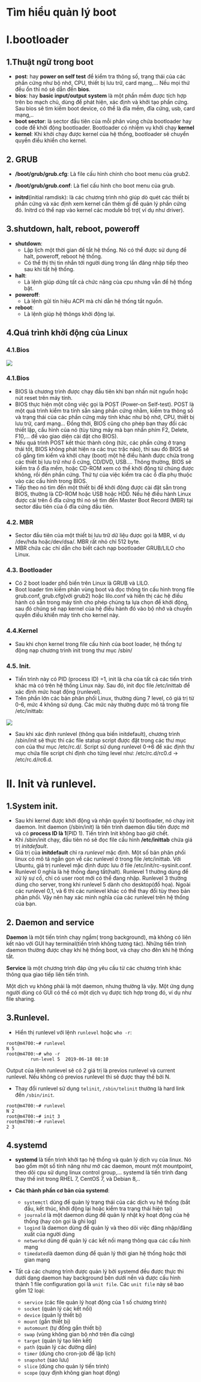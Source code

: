 # Tìm hiểu quản lý boot

# I.bootloader
## 1.Thuật ngữ trong boot
- **post**: hay **power on self test** để kiểm tra thông số, trạng thái của các phần cứng như bộ nhớ, CPU, thiết bị lưu trữ, card mạng,... Nếu mọi thứ đều ổn thì nó sẽ dẫn đến **bios**.
- **bios**: hay **basic input/output system** là một phần mềm được tích hợp trên bo mạch chủ, dùng để phát hiện, xác định và khởi tạo phần cứng. Sau bios sẽ tìm kiếm boot device, có thể là đĩa mềm, đĩa cứng, usb, card mạng,..
- **boot sector**: là sector đầu tiên của mỗi phân vùng chứa bootloader hay code để khởi động bootloader. Bootloader có nhiệm vụ khởi chạy **kernel**
- **kernel**: Khi khởi chạy được kernel của hệ thống, bootloader sẽ chuyển quyền điều khiển cho kernel.

## 2. GRUB
- **/boot/grub/grub.cfg**: Là file cấu hình chính cho boot menu của grub2.
- **/boot/grub/grub.conf**: Là fiel cấu hình cho boot menu của grub.

- **initrd**(initial ramdisk): là các chương trình nhỏ giúp dò quét các thiết bị phần cứng và xác định xem kernel cần thêm gì để quản lý phần cứng đó. Initrd có thể nạp vào kernel các module bổ trợ( ví dụ như driver).

## 3.shutdown, halt, reboot, poweroff
- **shutdown**:
    - Lập lịch một thời gian để tắt hệ thống. Nó có thể được sử dụng để halt, poweroff, reboot hệ thống.
    - Có thể thị thị tin nhắn tới người dùng trong lần đăng nhập tiếp theo sau khi tắt hệ thống.
- **halt**:
    - Là lệnh giúp dừng tất cả chức năng của cpu nhưng vẫn để hệ thống bật.
- **poweroff**:
    - Là lệnh gửi tín hiệu ACPI mà chỉ dẫn hệ thống tắt nguồn.
- **reboot**:
    - Là lệnh giúp hệ thôngs khởi động lại.

## 4.Quá trình khởi động của Linux
### 4.1.Bios

![](https://i.imgur.com/4Bu61ZW.png)

### 4.1.Bios
- BIOS là chương trình được chạy đầu tiên khi bạn nhấn nút nguồn hoặc nút reset trên máy tính.
- BIOS thực hiện một công việc gọi là POST (Power-on Self-test). POST là một quá trình kiểm tra tính sẵn sàng phần cứng nhằm, kiểm tra thông số và trạng thái của các phần cứng máy tính khác như bộ nhớ, CPU, thiết bị lưu trữ, card mạng… Đồng thời, BIOS cũng cho phép bạn thay đổi các thiết lập, cấu hình của nó (tùy từng máy mà bạn nhấn phím F2, Delete, F10,… để vào giao diện cài đặt cho BIOS).
- Nếu quá trình POST kết thúc thành công (tức, các phần cứng ở trạng thái tốt, BIOS không phát hiện ra các trục trặc nào), thì sau đó BIOS sẽ cố gắng tìm kiếm và khởi chạy (boot) một hệ điều hành được chứa trong các thiết bị lưu trữ như ổ cứng, CD/DVD, USB….
Thông thường, BIOS sẽ kiểm tra ổ đĩa mềm, hoặc CD-ROM xem có thể khởi động từ chúng được không, rồi đến phần cứng. Thứ tự của việc kiểm tra các ổ đĩa phụ thuộc vào các cấu hình trong BIOS.
- Tiếp theo nó tìm đến một thiết bị để khởi động được cài đặt sẵn trong BIOS, thường là CD-ROM hoặc USB hoặc HDD. Nếu hệ điều hành Linux được cài trên ổ đĩa cứng thì nó sẽ tìm đến Master Boot Record (MBR) tại sector đầu tiên của ổ đĩa cứng đầu tiên.

### 4.2. MBR
- Sector đầu tiên của một thiết bị lưu trữ dữ liệu được gọi là MBR, ví dụ /dev/hda hoặc/dev/dsa/. MBR rất nhỏ chỉ 512 byte.
- MBR chứa các chỉ dẫn cho biết cách nạp bootloader GRUB/LILO cho Linux.

### 4.3. Bootloader

- Có 2 boot loader phổ biến trên Linux là GRUB và LILO.
- Boot loader tìm kiếm phân vùng boot và đọc thông tin cấu hình trong file grub.conf, grub.cfg(với grub2) hoặc lilo.conf và hiển thị các hệ điều hành có sẵn trong máy tính cho phép chúng ta lựa chọn để khởi động, sau đó chúng sẽ nạp kernel của hệ điều hành đó vào bộ nhớ và chuyển quyền điều khiển máy tính cho kernel này.

### 4.4.Kernel
- Sau khi chọn kernel trong file cấu hình của boot loader, hệ thống tự động nạp chương trình init trong thư mục /sbin/

### 4.5. Init.

- Tiến trình này có PID (process ID) =1, init là cha của tất cả các tiến trình khác mà có trên hệ thống Linux này. Sau đó, init đọc file /etc/inittab để xác định mức hoạt động (runlevel).
- Trên phần lớn các bản phân phối Linux, thường dùng 7 level, có giá trị từ 0-6, mức 4 không sử dụng. Các mức này thường được mô tả trong file /etc/inittab:

![](https://i.imgur.com/NckcRXC.png)

- Sau khi xác định runlevel (thông qua biến initdefault), chương trình /sbin/init sẽ thực thi các file statup script được đặt trong các thư mục con của thư mục /etc/rc.d/. Script sử dụng runlevel 0->6 để xác định thư mục chứa file script chỉ định cho từng level như: /etc/rc.d/rc0.d -> /etc/rc.d/rc6.d. 

# II. Init và runlevel.
## 1.System init.
- Sau khi kernel được khởi động và nhận quyền từ bootloader, nó chạy init daemon. Init daemon (/sbin/init) là tiến trình daemon đầu tiên được mở và có **process ID là 1**(PID 1). Tiến trình Init không bao giờ chết.
- Khi /sbin/init chạy, đầu tiên nó sẽ đọc file cấu hình **/etc/inittab** chứa giá trị *initdefault*.
- Giá trị của **initdefault** chỉ ra *runlevel* mặc định. Một số bản phân phối linux có mô tả ngắn gọn về các runlevel ở trong file /etc/inittab. Với Ubuntu, giá trị runlevel mặc định được lưu ở file /etc/init/rc-sysinit.conf.
- Runlevel 0 nghĩa là hệ thống đang tắt(halt). Runlevel 1 thường dùng để xử lý sự cố, chỉ có user root mới có thể đang nhập. Runlevel 3 thường dùng cho server, trong khi runlevel 5 dành cho desktop(đồ họa). Ngoài các runlevel 0,1, và 6 thì các runlevel khác có thể thay đổi tùy theo bản phân phối. Vậy nên hay xác minh nghĩa của các runlevel trên hệ thống của bạn.

## 2. Daemon and service
**Daemon** là một tiến trình chạy ngầm( trong background), mà không có liên kết nào với GUI hay terminal(tiến trình không tương tác). Những tiến trình daemon thường được chạy khi hệ thống boot, và chạy cho đên khi hệ thống tắt.

**Service** là một chương trình đáp ứng yêu cầu từ các chương trình khác thông qua giao tiếp liên tiến trình.

Một dịch vụ không phải là một daemon, nhưng thường là vậy. Một ứng dụng người dùng có GUI có thể có một dịch vụ được tích hợp trong đó, ví dụ như file sharing.

## 3.Runlevel.
- Hiển thị runlevel với lệnh `runlevel` hoặc `who -r`:
```
root@m4700:~# runlevel
N 5
root@m4700:~# who -r
         run-level 5  2019-06-18 08:10
```

Output của lệnh runlevel sẽ có 2 giá trị là previos runlevel và current runlevel. Nếu không có previos runlevel thì sẽ được thay thế bởi N.

- Thay đổi runlevel sử dụng `telinit`, `/sbin/telinit` thường là hard link đến `/sbin/init`.
```
root@m4700:~# runlevel
N 2
root@m4700:~# init 3
root@m4700:~# runlevel
2 3
```


## 4.systemd
- **systemd** là tiến trình khởi tạo hệ thống và quản lý dịch vụ của linux. Nó bao gồm một số tính năng như mở các daemon, mount một mountpoint, theo dõi cpu sử dụng linux control group,...
systemd là tiến trình đang thay thế init trong RHEL 7, CentOS 7, và Debian 8,..
- **Các thành phần cơ bản của systemd**:
    - `systemctl` dùng để quản lý trạng thái của các dịch vụ hệ thống (bắt đầu, kết thúc, khởi động lại hoặc kiểm tra trạng thái hiện tại)
    - `journald` là một daemon dùng để quản lý nhật ký hoạt động của hệ thống (hay còn gọi là ghi log)
    - `logind` là daemon dùng để quản lý và theo dõi việc đăng nhập/đăng xuất của người dùng
    - `networkd` dùng để quản lý các kết nối mạng thông qua các cấu hình mạng
    - `timedated`là daemon dùng để quản lý thời gian hệ thống hoặc thời gian mạng

- Tất cả các chương trình được quản lý bởi systemd đều được thực thi dưới dạng daemon hay background bên dưới nền và được cấu hình thành 1 file configuration gọi là `unit file`. Các `unit file` này sẽ bao gồm 12 loại:

    - `service` (các file quản lý hoạt động của 1 số chương trình)
    - `socket` (quản lý các kết nối)
    - `device` (quản lý thiết bị)
    - `mount` (gắn thiết bị)
    - `automount` (tự đống gắn thiết bị)
    - `swap` (vùng không gian bộ nhớ trên đĩa cứng)
    - `target` (quản lý tạo liên kết)
    - `path` (quản lý các đường dẫn)
    - `timer` (dùng cho cron-job để lập lịch)
    - `snapshot` (sao lưu)
    - `slice` (dùng cho quản lý tiến trình)
    - `scope` (quy định không gian hoạt động)


